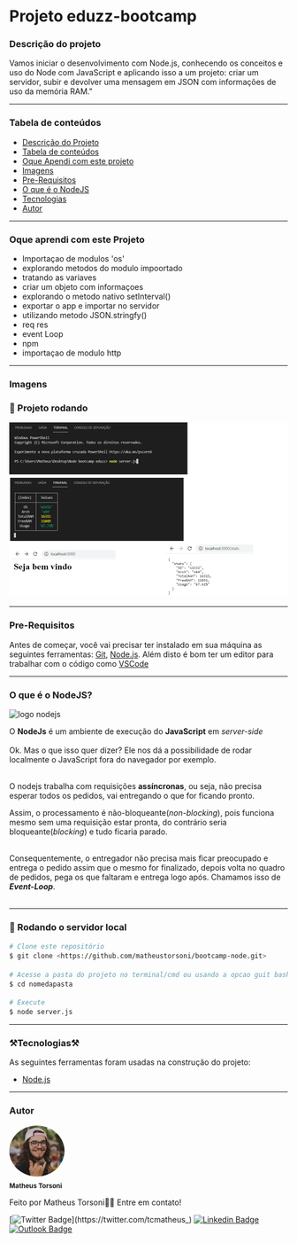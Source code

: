 
# Projeto eduzz-bootcamp

### Descrição do projeto

<p>Vamos iniciar o desenvolvimento com Node.js, conhecendo os conceitos e uso do Node com JavaScript e aplicando isso a um projeto: criar um servidor, subir e devolver uma mensagem em JSON com informações de uso da memória RAM."</p>

--------------------
### Tabela de conteúdos
<!--ts-->
   * [Descrição do Projeto](#Descrição-do-Projeto)
   * [Tabela de conteúdos](#tabela-de-conteúdo)
   * [Oque Apendi com este projeto](#oque-aprendi-com-este-projeto)
   * [Imagens](#Imagens)
   * [Pre-Requisitos](#pre-requisitos)
   * [O que é o NodeJS](#O-que-é-o-NodeJS)
   * [Tecnologias](#tecnologias)
   * [Autor](#Autor)
<!--te-->

--------------------
### Oque aprendi com este Projeto
<!--ts-->
* Importaçao de modulos 'os'
* explorando metodos do modulo impoortado
* tratando as variaves
* criar um objeto com informaçoes
* explorando o metodo nativo setInterval()
* exportar o app e importar no servidor
* utilizando metodo JSON.stringfy()
* req res
* event Loop
* npm
* importaçao de modulo http
<!--te-->

------------------
### Imagens
<h3> 📌 Projeto rodando </h3>
<img src="imagens\imagen1.png" width="900px;" alt=""/>

------------------
### Pre-Requisitos


Antes de começar, você vai precisar ter instalado em sua máquina as seguintes ferramentas:
[Git](https://git-scm.com), [Node.js](https://nodejs.org/en/). 
Além disto é bom ter um editor para trabalhar com o código como [VSCode](https://code.visualstudio.com/)

-------
### O que é o NodeJS?

<img src="https://cdn.pixabay.com/photo/2015/04/23/17/41/node-js-736399_1280.png" width="300px" alt="logo nodejs"/>

O **NodeJs** é um ambiente de execução do **JavaScript** em _server-side_
</br></br>
Ok. Mas o que isso quer dizer? 
Ele nos dá a possibilidade de rodar localmente o JavaScript fora do navegador por exemplo. </br></br>

O nodejs trabalha com requisições **assíncronas**, ou seja, não precisa esperar todos os pedidos, vai entregando o que for ficando pronto.

Assim, o processamento é não-bloqueante(_non-blocking_), pois funciona mesmo sem uma requisição estar pronta, do contrário seria bloqueante(_blocking_) e tudo ficaria parado.</br></br>

Consequentemente, o entregador não precisa mais ficar preocupado e entrega o pedido assim que o mesmo for finalizado, depois volta no quadro de pedidos, pega os que faltaram e entrega logo após. Chamamos isso de **_Event-Loop_**.</br></br>

------------
### 🎲 Rodando o servidor local
```bash
# Clone este repositório
$ git clone <https://github.com/matheustorsoni/bootcamp-node.git>

# Acesse a pasta do projeto no terminal/cmd ou usando a opcao guit bash here
$ cd nomedapasta

# Execute 
$ node server.js
```
-----------------

### ⚒️Tecnologias⚒️ 

As seguintes ferramentas foram usadas na construção do projeto:

- [Node.js](https://nodejs.org/en/)

----------

### Autor


 <img style="border-radius: 50%;" src="imagens\FotoPerfil.jpeg" width="100px;" alt=""/>
  <br />
 <sub><b>Matheus Torsoni</b></sub></a>

Feito por Matheus Torsoni👋🏽 Entre em contato!

[![Twitter Badge](https://img.shields.io/badge/-@tcmatheus-1ca0f1?style=flat-square&labelColor=1ca0f1&logo=twitter&logoColor=white&link=https://twitter.com/tcmatheus_)](https://twitter.com/tcmatheus_) [![Linkedin Badge](https://img.shields.io/badge/-Matheus-Torsoni?style=flat-square&logo=Linkedin&logoColor=white&link=https://www.linkedin.com/in/matheus-torsoni-b33957156/)](https://www.linkedin.com/in/matheus-torsoni-b33957156/) 
[![Outlook Badge](https://img.shields.io/badge/matheus_tcampos@hotmail.com-c14438?style=flat-square&logo=outlook&logoColor=white&link=mailto:matheus_tcampos@hotmail.com)](matheus_tcampos@hotmail.com)
